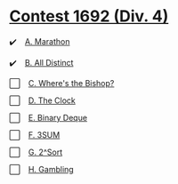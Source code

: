 # [Contest 1692 (Div. 4)](https://codeforces.com/contest/1692)

✔️ &ensp; [A. Marathon](https://codeforces.com/contest/1692/problem/A)

✔️ &ensp; [B. All Distinct](https://codeforces.com/contest/1692/problem/B)

⬜ &ensp; [C. Where's the Bishop?](https://codeforces.com/contest/1692/problem/C)

⬜ &ensp; [D. The Clock](https://codeforces.com/contest/1692/problem/D)

⬜ &ensp; [E. Binary Deque](https://codeforces.com/contest/1692/problem/E)

⬜ &ensp; [F. 3SUM](https://codeforces.com/contest/1692/problem/F)

⬜ &ensp; [G. 2^Sort](https://codeforces.com/contest/1692/problem/G) 

⬜ &ensp; [H. Gambling](https://codeforces.com/contest/1692/problem/H) 
